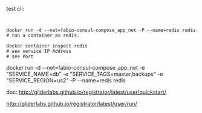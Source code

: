 




test cli:
```


docker run -d --net=fabio-consul-compose_app_net -P --name=redis redis
# run a container as redis.

docker container inspect redis
# see service IP Address
# see Port
```


docker run -d --net=fabio-consul-compose_app_net -e "SERVICE_NAME=db"   -e "SERVICE_TAGS=master,backups"   -e "SERVICE_REGION=us2" -P --name=redis redis



doc: 
http://gliderlabs.github.io/registrator/latest/user/quickstart/


http://gliderlabs.github.io/registrator/latest/user/run/